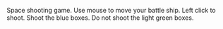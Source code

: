 Space shooting game.
Use mouse to move your battle ship.
Left click to shoot.
Shoot the blue boxes.
Do not shoot the light green boxes.
